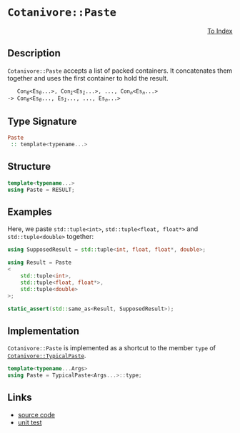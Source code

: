 <!-- Copyright 2024 Feng Mofan
SPDX-License-Identifier: Apache-2.0 -->

# `Cotanivore::Paste`

<p style='text-align: right'><a href="../../../facilities/metafunctions.md#cotanivore-paste">To Index</a></p>

## Description

`Cotanivore::Paste` accepts a list of packed containers.
It concatenates them together and uses the first container to hold the result.

<pre><code>   Con<sub><i>0</i></sub>&lt;Es<sub><i>0</i></sub>...&gt;, Con<sub><i>1</i></sub>&lt;Es<sub><i>1</i></sub>...&gt;, ..., Con<sub><i>n</i></sub>&lt;Es<sub><i>n</i></sub>...&gt;
-> Con<sub><i>0</i></sub>&lt;Es<sub><i>0</i></sub>..., Es<sub><i>1</i></sub>..., ..., Es<sub><i>n</i></sub>...></code></pre>

## Type Signature

```Haskell
Paste
 :: template<typename...>
```

## Structure

```C++
template<typename...>
using Paste = RESULT;
```

## Examples

Here, we paste `std::tuple<int>`,  `std::tuple<float, float*>` and `std::tuple<double>` together:

```C++
using SupposedResult = std::tuple<int, float, float*, double>;

using Result = Paste
<
    std::tuple<int>, 
    std::tuple<float, float*>,
    std::tuple<double>
>;

static_assert(std::same_as<Result, SupposedResult>);
```

## Implementation

`Cotanivore::Paste` is implemented as a shortcut to the member `type` of [`Cotanivore::TypicalPaste`](./typical_paste.doc.md).

```C++
template<typename...Args>
using Paste = TypicalPaste<Args...>::type;
```

## Links

- [source code](../../../../conceptrodon/cotanivore/paste.hpp)
- [unit test](../../../../tests/unit/metafunctions/cotanivore/paste.test.hpp)
